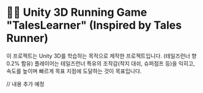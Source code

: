 # 🏃‍♂️ Unity 3D Running Game "TalesLearner" (Inspired by Tales Runner)
이 프로젝트는 Unity 3D를 학습하는 목적으로 제작한 프로젝트입니다. (테일즈런너 향 0.2% 함유)
플레이어는 테일즈런너 특유의 조작감(착지 대쉬, 슈퍼점프 등)을 익히고, 속도를 높이며 빠르게 목표 지점에 도달하는 것이 목표입니다.

// 내용 추가 예정
